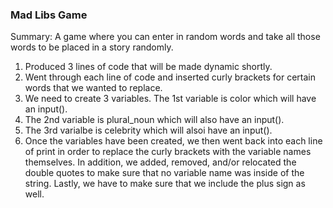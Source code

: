 ### Mad Libs Game ###

Summary:
A game where you can enter in random words and take all those words to be placed in a story randomly.

1. Produced 3 lines of code that will be made dynamic shortly.
2. Went through each line of code and inserted curly brackets for certain words that we wanted to replace.
3. We need to create 3 variables. The 1st variable is color which will have an input().
4. The 2nd variable is plural_noun which will also have an input().
5. The 3rd varialbe is celebrity which will alsoi have an input().
6. Once the variables have been created, we then went back into each line of print in order to replace the curly brackets with the variable names themselves. In addition, we added, removed, and/or relocated the double quotes to make sure that no variable name was inside of the string. Lastly, we have to make sure that we include the plus sign as well.